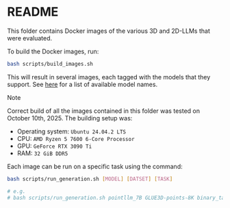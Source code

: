 # README

This folder contains Docker images of the various 3D and 2D-LLMs that were evaluated.

To build the Docker images, run:
```bash
bash scripts/build_images.sh
```
This will result in several images, each tagged with the models that they support. See [here](../glue3d/models/loaders.py) for a list of available model names.

> [!NOTE]
> Correct build of all the images contained in this folder was tested on  October 10th, 2025. The building setup was:
> - Operating system: `Ubuntu 24.04.2 LTS`
> - CPU: `AMD Ryzen 5 7600 6-Core Processor`
> - GPU: `GeForce RTX 3090 Ti`
> - RAM: `32 GiB DDR5`



Each image can be run on a specific task using the command:
```bash
bash scripts/run_generation.sh [MODEL] [DATSET] [TASK]

# e.g.
# bash scripts/run_generation.sh pointllm_7B GLUE3D-points-8K binary_task
```

